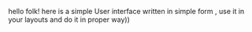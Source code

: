 hello folk! here is a simple User interface written in simple form , use it in your layouts and do it in proper way))  
